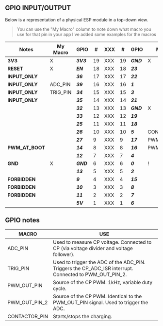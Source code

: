 ## GPIO INPUT/OUTPUT

Below is a representation of a physical ESP module in a top-down view.

> You can use the "My Macro" column to note down what macro you use for that pin in your app
> I've added some examples for the macros

| Notes           | My Macro | GPIO      | #   | XXX | #   | GPIO      | My Macro      | Notes              |
| --------------- | -------- | --------- | --- | --- | --- | --------- | ------------- | ------------------ |
| **3V3**         | X        | **_3V3_** | 19  | XXX | 19  | **_GND_** | X             | **GND**            |
| **RESET**       | X        | **_EN_**  | 18  | XXX | 18  | **_23_**  |               |                    |
| **INPUT_ONLY**  |          | **_36_**  | 17  | XXX | 17  | **_22_**  |               |                    |
| **INPUT_ONLY**  | ADC_PIN  | **_39_**  | 16  | XXX | 16  | **_1_**   |               | **USB_PROG_DEBUG** |
| **INPUT_ONLY**  | TRIG_PIN | **_34_**  | 15  | XXX | 15  | **_3_**   |               | **USB_PROG_DEBUG** |
| **INPUT_ONLY**  |          | **_35_**  | 14  | XXX | 14  | **_21_**  |               |                    |
|                 |          | **_32_**  | 13  | XXX | 13  | **_GND_** | X             | **GND**            |
|                 |          | **_33_**  | 12  | XXX | 12  | **_19_**  |               |                    |
|                 |          | **_25_**  | 11  | XXX | 11  | **_18_**  |               |                    |
|                 |          | **_26_**  | 10  | XXX | 10  | **_5_**   | CONTACTOR_PIN | **PWM_AT_BOOT**    |
|                 |          | **_27_**  | 9   | XXX | 9   | **_17_**  | PWM_OUT_PIN_2 |                    |
| **PWM_AT_BOOT** |          | **_14_**  | 8   | XXX | 8   | **_16_**  | PWM_OUT_PIN   |                    |
|                 |          | **_12_**  | 7   | XXX | 7   | **_4_**   |               |                    |
| **GND**         | X        | **_GND_** | 6   | XXX | 6   | **_0_**   | !             | **BOOT_H_PROG_L**  |
|                 |          | **_13_**  | 5   | XXX | 5   | **_2_**   |               |                    |
| **FORBIDDEN**   |          | **_9_**   | 4   | XXX | 4   | **_15_**  |               | **PWM_AT_BOOT**    |
| **FORBIDDEN**   |          | **_10_**  | 3   | XXX | 3   | **_8_**   |               | **FORBIDDEN**      |
| **FORBIDDEN**   |          | **_11_**  | 2   | XXX | 2   | **_7_**   |               | **FORBIDDEN**      |
|                 |          | **_5V_**  | 1   | XXX | 1   | **_6_**   |               | **FORBIDDEN**      |

## GPIO notes

| MACRO         | USE                                                                                                    |
| ------------- | ------------------------------------------------------------------------------------------------------ |
| ADC_PIN       | Used to measure CP voltage. Connected to CP (via voltage divider and voltage follower).                |
| TRIG_PIN      | Used to trigger the ADC of the ADC_PIN. Triggers the CP_ADC_ISR interrupt. Connected to PWM_OUT_PIN_2. |
| PWM_OUT_PIN   | Source of the CP PWM. 1kHz, variable duty cycle.                                                       |
| PWM_OUT_PIN_2 | Source of the CP PWM. Identical to the PWM_OUT_PIN signal. Used to trigger the ADC.                    |
| CONTACTOR_PIN | Starts/stops the charging.                                                                             |
